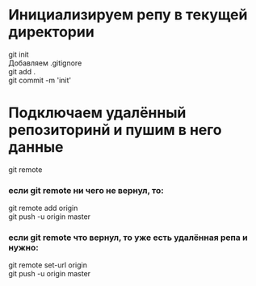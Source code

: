 # Инициализируем репу в текущей директории
git init <br/>
Добавляем .gitignore <br/>
git add . <br/>
git commit -m 'init'

# Подключаем удалённый репозиторинй и пушим в него данные
git remote 

### если git remote ни чего не вернул, то:
git remote add origin <htts or ssh repo> <br/>
git push -u origin master

### если git remote что вернул, то уже есть удалённая репа и нужно:
git remote set-url origin <htts or ssh repo> <br/>
git push -u origin master
